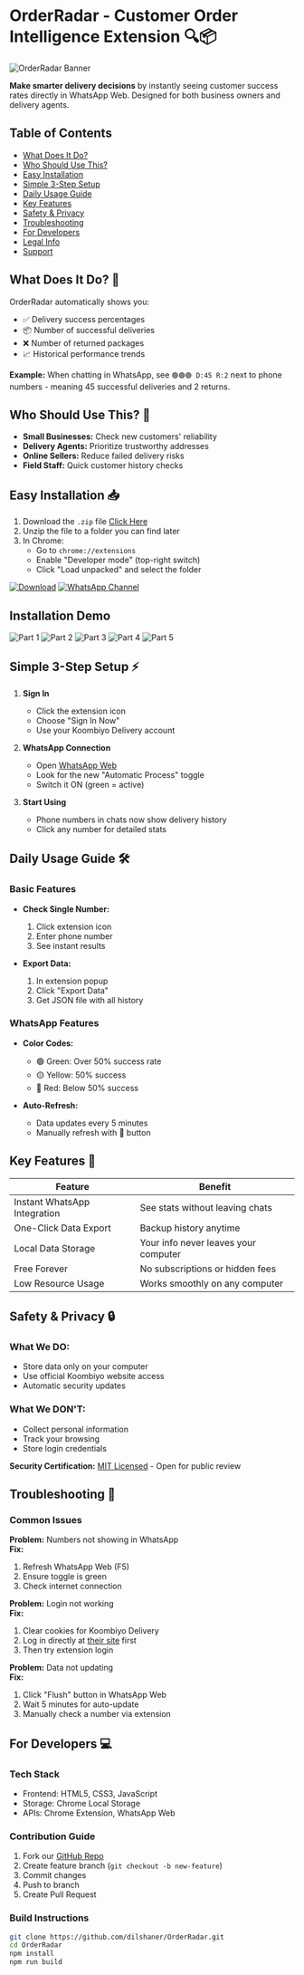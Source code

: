 # OrderRadar - Customer Order Intelligence Extension 🔍📦

![OrderRadar Banner](https://github.com/dilshaner/images/blob/main/Telegram.jpg?raw=true)

**Make smarter delivery decisions** by instantly seeing customer success rates directly in WhatsApp Web. Designed for both business owners and delivery agents.

## Table of Contents
- [What Does It Do?](#what-does-it-do-)
- [Who Should Use This?](#who-should-use-this-)
- [Easy Installation](#easy-installation-)
- [Simple 3-Step Setup](#simple-3-step-setup-)
- [Daily Usage Guide](#daily-usage-guide-)
- [Key Features](#key-features-)
- [Safety & Privacy](#safety--privacy-)
- [Troubleshooting](#troubleshooting-)
- [For Developers](#for-developers-)
- [Legal Info](#legal-info-)
- [Support](#support-)

## What Does It Do? 🎯
OrderRadar automatically shows you:
- ✅ Delivery success percentages
- 📦 Number of successful deliveries
- ❌ Number of returned packages
- 📈 Historical performance trends

**Example:** When chatting in WhatsApp, see `🟢🟢🟢 D:45 R:2` next to phone numbers - meaning 45 successful deliveries and 2 returns.

## Who Should Use This? 👥
- **Small Businesses:** Check new customers' reliability
- **Delivery Agents:** Prioritize trustworthy addresses
- **Online Sellers:** Reduce failed delivery risks
- **Field Staff:** Quick customer history checks

## Easy Installation 📥
1. Download the `.zip` file [Click Here](https://projects.talkz.lk/OrderRadar)
2. Unzip the file to a folder you can find later
3. In Chrome:
   - Go to `chrome://extensions`
   - Enable "Developer mode" (top-right switch)
   - Click "Load unpacked" and select the folder

[![Download](https://img.shields.io/badge/Download-ZIP_File-blue?style=for-the-badge&logo=github)](https://github.com/dilshaner/OrderRadar/archive/refs/heads/main.zip) [![WhatsApp Channel](https://img.shields.io/badge/WhatsApp-Channel-green?style=for-the-badge&logo=whatsapp)](https://whatsapp.com/channel/0029Vb6kWQXElah0xszH0y04)

## Installation Demo
![Part 1](https://github.com/dilshaner/images/blob/main/Orderradar1.jpg?raw=true)
![Part 2](https://github.com/dilshaner/images/blob/main/Orderradar2.jpg?raw=true)
![Part 3](https://github.com/dilshaner/images/blob/main/Orderradar3.jpg?raw=true)
![Part 4](https://github.com/dilshaner/images/blob/main/Orderradar4.jpg?raw=true)
![Part 5](https://github.com/dilshaner/images/blob/main/Orderradar5.jpg?raw=true)

## Simple 3-Step Setup ⚡
1. **Sign In**
   - Click the extension icon
   - Choose "Sign In Now"
   - Use your Koombiyo Delivery account

2. **WhatsApp Connection**
   - Open [WhatsApp Web](https://web.whatsapp.com)
   - Look for the new "Automatic Process" toggle
   - Switch it ON (green = active)

3. **Start Using**
   - Phone numbers in chats now show delivery history
   - Click any number for detailed stats

## Daily Usage Guide 🛠️
### Basic Features
- **Check Single Number:**
  1. Click extension icon
  2. Enter phone number
  3. See instant results

- **Export Data:**
  1. In extension popup
  2. Click "Export Data"
  3. Get JSON file with all history

### WhatsApp Features
- **Color Codes:**
  - 🟢 Green: Over 50% success rate
  - 🟡 Yellow: 50% success
  - 🔴 Red: Below 50% success

- **Auto-Refresh:**
  - Data updates every 5 minutes
  - Manually refresh with 🔄 button

## Key Features 🌟
| Feature | Benefit |
|---------|---------|
| Instant WhatsApp Integration | See stats without leaving chats |
| One-Click Data Export | Backup history anytime |
| Local Data Storage | Your info never leaves your computer |
| Free Forever | No subscriptions or hidden fees |
| Low Resource Usage | Works smoothly on any computer |

## Safety & Privacy 🔒
### What We **DO**:
- Store data only on your computer
- Use official Koombiyo website access
- Automatic security updates

### What We **DON'T**:
- Collect personal information
- Track your browsing
- Store login credentials

**Security Certification:** [MIT Licensed](https://github.com/dilshaner/OrderRadar) - Open for public review

## Troubleshooting 🚧
### Common Issues
**Problem:** Numbers not showing in WhatsApp  
**Fix:**
1. Refresh WhatsApp Web (F5)
2. Ensure toggle is green
3. Check internet connection

**Problem:** Login not working  
**Fix:**
1. Clear cookies for Koombiyo Delivery
2. Log in directly at [their site](https://koombiyodelivery.lk) first
3. Then try extension login

**Problem:** Data not updating  
**Fix:**
1. Click "Flush" button in WhatsApp Web
2. Wait 5 minutes for auto-update
3. Manually check a number via extension

## For Developers 💻
### Tech Stack
- Frontend: HTML5, CSS3, JavaScript
- Storage: Chrome Local Storage
- APIs: Chrome Extension, WhatsApp Web

### Contribution Guide
1. Fork our [GitHub Repo](https://github.com/dilshaner/OrderRadar)
2. Create feature branch (`git checkout -b new-feature`)
3. Commit changes
4. Push to branch
5. Create Pull Request

### Build Instructions
```bash
git clone https://github.com/dilshaner/OrderRadar.git
cd OrderRadar
npm install
npm run build



